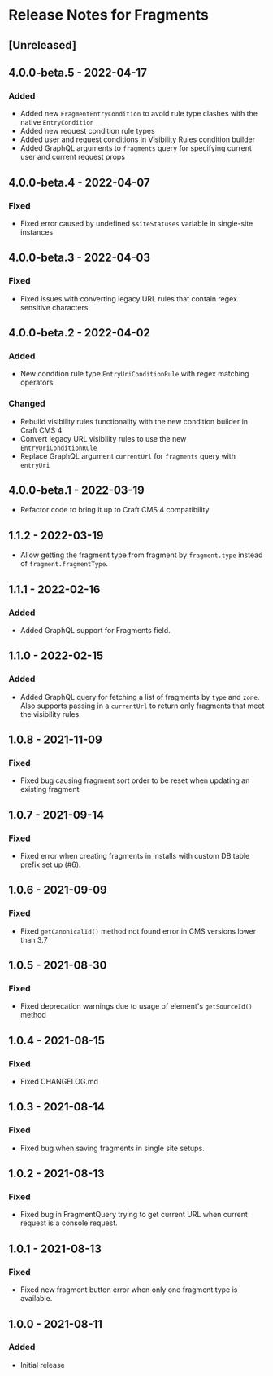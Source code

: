 # Release Notes for Fragments

## [Unreleased]

## 4.0.0-beta.5 - 2022-04-17
### Added
- Added new `FragmentEntryCondition` to avoid rule type clashes with the native `EntryCondition`
- Added new request condition rule types
- Added user and request conditions in Visibility Rules condition builder
- Added GraphQL arguments to `fragments` query for specifying current user and current request props

## 4.0.0-beta.4 - 2022-04-07
### Fixed
- Fixed error caused by undefined `$siteStatuses` variable in single-site instances

## 4.0.0-beta.3 - 2022-04-03
### Fixed
- Fixed issues with converting legacy URL rules that contain regex sensitive characters

## 4.0.0-beta.2 - 2022-04-02
### Added
- New condition rule type `EntryUriConditionRule` with regex matching operators

### Changed
- Rebuild visibility rules functionality with the new condition builder in Craft CMS 4
- Convert legacy URL visibility rules to use the new `EntryUriConditionRule`
- Replace GraphQL argument `currentUrl` for `fragments` query with `entryUri`

## 4.0.0-beta.1 - 2022-03-19
- Refactor code to bring it up to Craft CMS 4 compatibility

## 1.1.2 - 2022-03-19
- Allow getting the fragment type from fragment by `fragment.type` instead of `fragment.fragmentType`.

## 1.1.1 - 2022-02-16
### Added
- Added GraphQL support for Fragments field.

## 1.1.0 - 2022-02-15
### Added
- Added GraphQL query for fetching a list of fragments by `type` and `zone`. Also supports passing in a `currentUrl` to return only fragments that meet the visibility rules.

## 1.0.8 - 2021-11-09
### Fixed
- Fixed bug causing fragment sort order to be reset when updating an existing fragment

## 1.0.7 - 2021-09-14
### Fixed
- Fixed error when creating fragments in installs with custom DB table prefix set up (#6).

## 1.0.6 - 2021-09-09
### Fixed
- Fixed `getCanonicalId()` method not found error in CMS versions lower than 3.7

## 1.0.5 - 2021-08-30
### Fixed
- Fixed deprecation warnings due to usage of element's `getSourceId()` method

## 1.0.4 - 2021-08-15
### Fixed
- Fixed CHANGELOG.md

## 1.0.3 - 2021-08-14
### Fixed
- Fixed bug when saving fragments in single site setups. 

## 1.0.2 - 2021-08-13
### Fixed
- Fixed bug in FragmentQuery trying to get current URL when current request is a console request.

## 1.0.1 - 2021-08-13
### Fixed
- Fixed new fragment button error when only one fragment type is available.

## 1.0.0 - 2021-08-11
### Added
- Initial release

